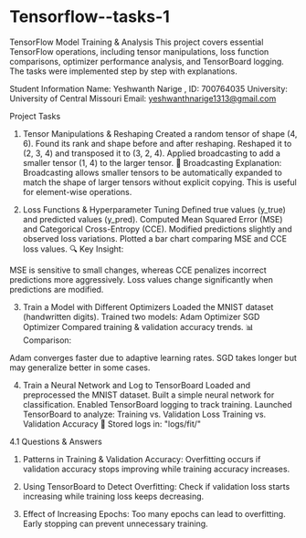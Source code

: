 # Tensorflow--tasks-1

TensorFlow Model Training & Analysis
This project covers essential TensorFlow operations, including tensor manipulations, loss function comparisons, optimizer performance analysis, and TensorBoard logging. The tasks were implemented step by step with explanations.

Student Information
Name: Yeshwanth Narige , ID: 700764035
University: University of Central Missouri
Email: yeshwanthnarige1313@gmail.com

Project Tasks
1. Tensor Manipulations & Reshaping
Created a random tensor of shape (4, 6).
Found its rank and shape before and after reshaping.
Reshaped it to (2, 3, 4) and transposed it to (3, 2, 4).
Applied broadcasting to add a smaller tensor (1, 4) to the larger tensor.
📌 Broadcasting Explanation:
Broadcasting allows smaller tensors to be automatically expanded to match the shape of larger tensors without explicit copying. This is useful for element-wise operations.

2. Loss Functions & Hyperparameter Tuning
Defined true values (y_true) and predicted values (y_pred).
Computed Mean Squared Error (MSE) and Categorical Cross-Entropy (CCE).
Modified predictions slightly and observed loss variations.
Plotted a bar chart comparing MSE and CCE loss values.
🔍 Key Insight:

MSE is sensitive to small changes, whereas CCE penalizes incorrect predictions more aggressively.
Loss values change significantly when predictions are modified.

3. Train a Model with Different Optimizers
Loaded the MNIST dataset (handwritten digits).
Trained two models:
Adam Optimizer
SGD Optimizer
Compared training & validation accuracy trends.
📊 Comparison:

Adam converges faster due to adaptive learning rates.
SGD takes longer but may generalize better in some cases.

4. Train a Neural Network and Log to TensorBoard
Loaded and preprocessed the MNIST dataset.
Built a simple neural network for classification.
Enabled TensorBoard logging to track training.
Launched TensorBoard to analyze:
Training vs. Validation Loss
Training vs. Validation Accuracy
📌 Stored logs in: "logs/fit/"

4.1 Questions & Answers
1. Patterns in Training & Validation Accuracy:
Overfitting occurs if validation accuracy stops improving while training accuracy increases.

2. Using TensorBoard to Detect Overfitting:
Check if validation loss starts increasing while training loss keeps decreasing.

3. Effect of Increasing Epochs:
Too many epochs can lead to overfitting.
Early stopping can prevent unnecessary training.
